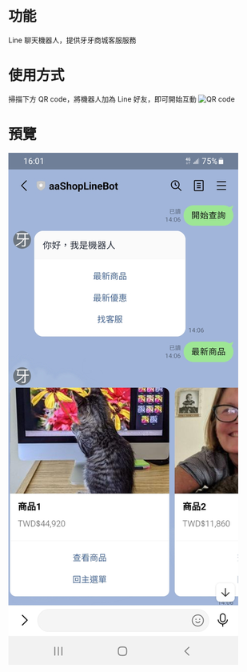 # 功能
Line 聊天機器人，提供牙牙商城客服服務

# 使用方式
掃描下方 QR code，將機器人加為 Line 好友，即可開始互動
![QR code](https://qr-official.line.me/sid/L/710abxuk.png)

# 預覽
![preview image](https://github.com/Flora2020/images/blob/main/aaShopLineBot_preview.jpg?raw=true)
